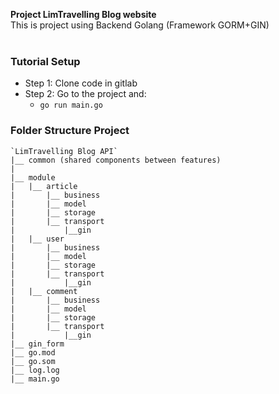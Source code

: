 **Project LimTravelling Blog website**
<br>
This is project using Backend Golang (Framework GORM+GIN)<br>
<br>
### Tutorial Setup
- Step 1: Clone code in gitlab
- Step 2: Go to the project and: 
    - `go run main.go`
### Folder Structure Project
```
`LimTravelling Blog API`
|__ common (shared components between features)
|
|__ module
|   |__ article
|       |__ business
|       |__ model
|       |__ storage
|       |__ transport
|           |__gin
|   |__ user
|       |__ business
|       |__ model
|       |__ storage
|       |__ transport
|           |__gin
|   |__ comment
|       |__ business
|       |__ model
|       |__ storage
|       |__ transport
|           |__gin
|__ gin_form
|__ go.mod
|__ go.som
|__ log.log
|__ main.go
```